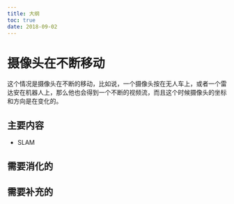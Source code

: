 ```yaml
---
title: 大纲
toc: true
date: 2018-09-02
---
```

# 摄像头在不断移动

这个情况是摄像头在不断的移动，比如说，一个摄像头按在无人车上，或者一个雷达安在机器人上，那么他也会得到一个不断的视频流，而且这个时候摄像头的坐标和方向是在变化的。

## 主要内容

- SLAM

## 需要消化的





## 需要补充的
